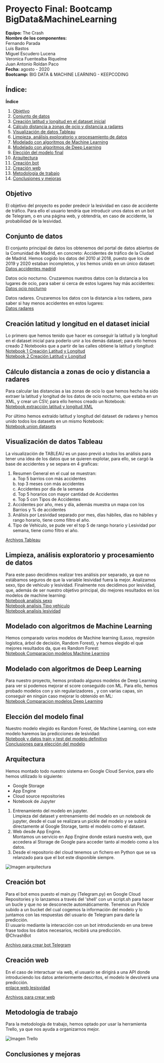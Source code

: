 # Proyecto Final: Bootcamp BigData&MachineLearning

**Equipo:** The Crash  
**Nombre de los componentes:**  
Fernando Parada   
Luis Bastos  
Miguel Escudero Lucena  
Veronica Fuentealba Riquelme  
Juan Antonio Roldan Paco  
**Fecha:** agosto - 2020  
**Bootcamp:** BIG DATA & MACHINE LEARNING - KEEPCODING

## Índice:

**Índice**
1. [Objetivo](#id1)
2. [Conjunto de datos](#id2)
3. [Creación latitud y longitud en el dataset inicial](#id3)
4. [Cálculo distancia a zonas de ocio y distancia a radares](#id4)
5. [Visualización de datos Tableau](#id5)
6. [Limpieza, análisis exploratorio y procesamiento de datos](#id6)
7. [Modelado con algoritmos de Machine Learning](#id7)
8. [Modelado con algoritmos de Deep Learning](#id8)
9. [Elección del modelo final](#id9)
10. [Arquitectura](#id10)
11. [Creación bot](#id11)
12. [Creación web](#id12)
13. [Metodología de trabajo](#id13)
14. [Conclusiones y mejoras](#id14)

## Objetivo <a name="id1"></a>
El objetivo del proyecto es poder predecir la lesividad en caso de accidente de tráfico. Para ello el usuario tendría que introducir unos datos en un bot de Telegram, o en una página web, y obtendría, en caso de accidente, la probabilidad de la lesividad.

## Conjunto de datos <a name="id2"></a>
El conjunto principal de datos los obtenemos del portal de datos abiertos de la Comunidad de Madrid, en concreto: Accidentes de tráfico de la Ciudad de Madrid.
Hemos cogido los datos del 2010 al 2018, puesto que los de 2019 y 2020 estaban incompletos, y los hemos unido en un único dataset:  
[Datos accidentes madrid](https://datos.madrid.es/portal/site/egob/menuitem.c05c1f754a33a9fbe4b2e4b284f1a5a0/?vgnextoid=7c2843010d9c3610VgnVCM2000001f4a900aRCRD&vgnextchannel=374512b9ace9f310VgnVCM100000171f5a0aRCRD&vgnextfmt=default)

Datos ocio nocturno. Cruzaremos nuestros datos con la distancia a los lugares de ocio, para saber si cerca de estos lugares hay más accidentes:  
[Datos ocio nocturno](https://www.esmadrid.com/opendata/noche_v1_es.xml)

Datos radares. Cruzaremos los datos con la distancia a los radares, para saber si hay menos accidentes en estos lugares:  
[Datos radares](https://datos.madrid.es/portal/site/egob/menuitem.c05c1f754a33a9fbe4b2e4b284f1a5a0/?vgnextoid=4678f7de62435510VgnVCM2000001f4a900aRCRD&vgnextchannel=374512b9ace9f310VgnVCM100000171f5a0aRCRD&vgnextfmt=default)

## Creación latitud y longitud en el dataset inicial <a name="id3"></a>
Lo primero que hemos tenido que hacer es conseguir la latitud y la longitud en el dataset inicial para poderlo unir a los demás dataset; para ello hemos creado 2 Notebooks que a partir de las calles obtiene la latitud y longitud:  
[Notebook 1 Creación Latitud y Longitud](https://github.com/TheCrashKeepcoding/Practica-Final/blob/master/Creaci%C3%B3n%20dataset/1-%20CoordenadasFinal.ipynb)  
[Notebook 2 Creación Latitud y Longitud](https://github.com/TheCrashKeepcoding/Practica-Final/blob/master/Creaci%C3%B3n%20dataset/2-%20Dataset%20limpio.ipynb)

## Cálculo distancia a zonas de ocio y distancia a radares <a name="id4"></a>
Para calcular las distancias a las zonas de ocio lo que hemos hecho ha sido extraer la latitud y longitud de los datos de ocio nocturno, que estaba en un XML, y crear un CSV; para ello hemos creado un Notebook:  
[Notebook extracción latitud y longitud XML](https://github.com/TheCrashKeepcoding/Practica-Final/blob/master/Creaci%C3%B3n%20dataset/3-%20Extracci%C3%B3n%20noche_ocio.xml%20y%20creando%20Coordenadas_ocio.csv.ipynb)

Por último hemos extraído latitud y longitud del dataset de radares y hemos unido todos los datasets en un mismo Notebook:  
[Notebook union datasets](https://github.com/TheCrashKeepcoding/Practica-Final/blob/master/Creaci%C3%B3n%20dataset/4-%20Union%20Accidentes%20con%20los%20demas%20datasets.ipynb)

## Visualización de datos Tableau <a name="id5"></a>  
La visualización de TABLEAU es un paso previó a todos los análisis para tener una idea de los datos que se quieren explotar, para ello, se cargó la base de accidentes y se separa en 4 graficas:
1. Resumen General en el cual se muestran:    
a. Top 5 barrios con más accidentes    
b. top 3 meses con más accidentes    
c. Accidentes por día de la semana    
d. Top 5 horarios con mayor cantidad de Accidentes    
e. Top 5 con Tipos de Accidentes
2. Accidentes por año, mes y día, además muestra un mapa con los Barrios y % de accidentes
3. Análisis por Lesividad separado por mes, días hábiles, días no hábiles y rango horario, tiene como filtro el año.
4. Tipo de Vehículo, se pude ver el top 5 de rango horario  y Lesividad por semana, tiene como filtro el año.

[Archivos Tableau](https://github.com/TheCrashKeepcoding/Practica-Final/tree/master/Visualizaci%C3%B3n%20Tableau)

## Limpieza, análisis exploratorio y procesamiento de datos <a name="id6"></a>
Para este paso decidimos realizar tres análisis por separado, ya que no estábamos seguros de que la variable lesividad fuera la mejor. Analizamos sexo, tipo de vehículo y lesividad. Finalmente nos decidimos por lesividad, que, además de ser nuestro objetivo principal, dio mejores resultados en los modelos de machine learning:  
[Notebook analisis sexo](https://github.com/TheCrashKeepcoding/Practica-Final/blob/master/Analisis%20exploratorio%20y%20Modelos/ANALISIS%20EXPLORATORIO%20SEXO.ipynb)  
[Notebook analisis Tipo vehiculo](https://github.com/TheCrashKeepcoding/Practica-Final/blob/master/Analisis%20exploratorio%20y%20Modelos/ANALISIS%20EXPLORATORIO%20TIPO_VEHICULO%20Y%20ML.ipynb)  
[Notebook analisis lesividad](https://github.com/TheCrashKeepcoding/Practica-Final/blob/master/Analisis%20exploratorio%20y%20Modelos/ANALISIS%20EXPLORATORIO%20LESIVIDAD.ipynb)

## Modelado con algoritmos de Machine Learning <a name="id7"></a>
Hemos comparado varios modelos de Machine learning (Lasso, regresión logística, árbol de decisión, Random Forest), y hemos elegido el que mejores resultados da, que es Random Forest:  
[Notebook Comparacion modelos Machine Learning](https://github.com/TheCrashKeepcoding/Practica-Final/blob/master/Analisis%20exploratorio%20y%20Modelos/ALGORITMOS%20MACHINE%20LEARNING.ipynb)

## Modelado con algoritmos de Deep Learning <a name="id8"></a>  
Para nuestro proyecto, hemos probado algunos modelos de Deep Learning para ver si podemos mejorar el score conseguido con ML. Para ello, hemos probado modelos con y sin regularizadores , y con varias capas, sin conseguir en ningún caso mejorar lo obtenido en ML:  
[Notebook Comparacion modelos Deep Learning](https://github.com/TheCrashKeepcoding/Practica-Final/blob/master/Analisis%20exploratorio%20y%20Modelos/ALGORITMOS%20DEEP%20LEARNING.ipynb)

## Elección del modelo final <a name="id9"></a>  
Nuestro modelo elegido es Random Forest, de Machine Learning, con este modelo haremos las predicciones de lesividad:  
[Notebook y datos train y test del modelo definitivo](https://github.com/TheCrashKeepcoding/Practica-Final/tree/master/Modelo%20ML%20definitivo)  
[Conclusiones para elección del modelo](https://github.com/TheCrashKeepcoding/Practica-Final/blob/master/Modelo%20ML%20definitivo/CONCLUSIONES.ipynb)

## Arquitectura <a name="id10"></a>  
Hemos montado todo nuestro sistema en Google Cloud Service, para ello hemos utilizado lo siguiente:  
*	Google Storage
*	App Engine
*	Cloud source repositories
*	Notebook de Jupyter

1. Entrenamiento del modelo en jupyter.  
Limpieza del dataset y entrenamiento del modelo en un notebook de jupyter, desde el cual se realizara un pickle del modelo y se subirá directamente al Google Storage, tanto el modelo como el dataset.
2. Web desde App Engine.  
Montamos un servicio en App Engine donde estará nuestra web, que accedera al Storage de Google para acceder tanto al modelo como a los datos.
3. Desde el repositorio del cloud tenemos un fichero en Python que se va relanzado para que el bot este disponible siempre.
  
![Imagen arquitectura](https://github.com/TheCrashKeepcoding/Practica-Final/blob/master/Imagenes/Arquitectura.png)

## Creación bot <a name="id11"></a>  
Para el bot emos puesto el main.py (Telegram.py) en Google Cloud Repositories y lo lanzamos a través del 'shell' con un script.sh para hacer un bucle y que no se desconecte automáticamente.  Tenemos un Pickle subido a un bucket del cual cogemos la información del modelo y lo juntamos con las respuestas del usuario de Telegram para darle la predicción.  
El usuario mediante la interacción con un bot introduciendo en una breve frase todos los datos necesarios, recibirá una predicción.  
@ChrashBot

[Archivo para crear bot Telegram](https://github.com/TheCrashKeepcoding/Practica-Final/blob/master/Creaci%C3%B3n%20bot%20Telegram/telegram.py)

## Creación web <a name="id12"></a>  
En el caso de interactuar via web, el usuario se dirigirá a una API donde introduciendo los datos anteriormente descritos, el modelo le devolverá una predicción.  
[enlace web lesisvidad](https://calcium-spanner-264710.ew.r.appspot.com/)
 
[Archivos para crear web](https://github.com/TheCrashKeepcoding/Practica-Final/tree/master/Web)

## Metodología de trabajo<a name="id13"></a>  
Para la metodología de trabajo, hemos optado por usar la herramienta Trello, ya que nos ayuda a organizarnos mejor.

![Imagen Trello](https://github.com/TheCrashKeepcoding/Practica-Final/blob/master/Imagenes/Trello.png)

## Conclusiones y mejoras <a name="id14"></a>
